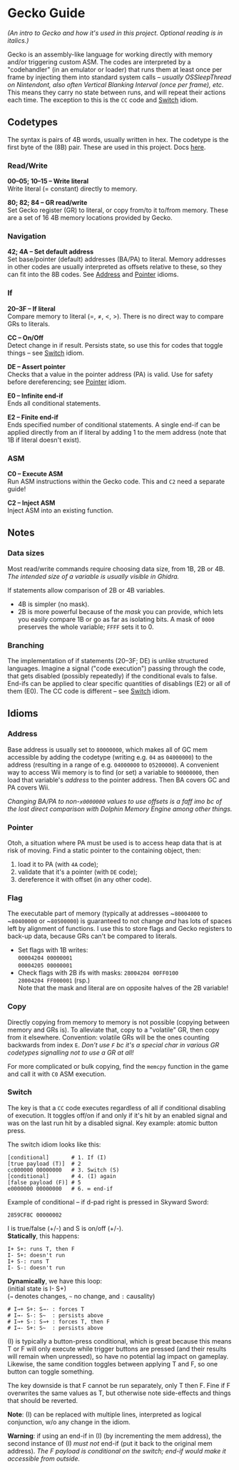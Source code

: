 # Gecko Guide

*(An intro to Gecko and how it's used in this project. Optional reading is in italics.)*

Gecko is an assembly-like language for working directly with memory and/or triggering custom ASM. The codes are interpreted by a "codehandler" (in an emulator or loader) that runs them at least once per frame by injecting them into standard system calls – *usually OSSleepThread on Nintendont, also often Vertical Blanking Interval (once per frame), etc*. This means they carry no state between runs, and will repeat their actions each time. The exception to this is the `CC` code and [Switch](#Switch) idiom.

## Codetypes
The syntax is pairs of 4B words, usually written in hex. The codetype is the first byte of the (8B) pair. These are used in this project. Docs [here](https://geckocodes.org/index.php?arsenal=1). 

### Read/Write
**00–05; 10–15 – Write literal**  
Write literal (= constant) directly to memory.

**80; 82; 84 – GR read/write**  
Set Gecko register (GR) to literal, or copy from/to it to/from memory. These are a set of 16 4B memory locations provided by Gecko.

### Navigation
**42; 4A – Set default address**  
Set base/pointer (default) addresses (BA/PA) to literal. Memory addresses in other codes are usually interpreted as offsets relative to these, so they can fit into the 8B codes. See [Address](#Address) and [Pointer](#Pointer) idioms.

### If
**20–3F – If literal**  
Compare memory to literal (=, ≠, <, >). There is no direct way to compare GRs to literals.

**CC – On/Off**  
Detect change in if result. Persists state, so use this for codes that toggle things – see [Switch](#Switch) idiom.

**DE – Assert pointer**  
Checks that a value in the pointer address (PA) is valid. Use for safety before dereferencing; see [Pointer](#Pointer) idiom.

**E0 – Infinite end-if**  
Ends all conditional statements.

**E2 – Finite end-if**  
Ends specified number of conditional statements. A single end-if can be applied directly from an if literal by adding 1 to the mem address (note that 1B if literal doesn't exist).

### ASM
**C0 – Execute ASM**  
Run ASM instructions within the Gecko code. This and `C2` need a separate guide!

**C2 – Inject ASM**  
Inject ASM into an existing function.

## Notes

### Data sizes
Most read/write commands require choosing data size, from 1B, 2B or 4B. *The intended size of a variable is usually visible in Ghidra.*

If statements allow comparison of 2B or 4B variables.
* 4B is simpler (no mask).
* 2B is more powerful because of the *mask* you can provide, which lets you easily compare 1B or go as far as isolating bits. A mask of `0000` preserves the whole variable; `FFFF` sets it to 0.

### Branching
The implementation of if statements (20–3F; DE) is unlike structured languages. Imagine a signal ("code execution") passing through the code, that gets disabled (possibly repeatedly) if the conditional evals to false. End-ifs can be applied to clear specific quantities of disablings (E2) or all of them (E0). The CC code is different – see [Switch](#Switch) idiom.

## Idioms

### Address
Base address is usually set to `80000000`, which makes all of GC mem accessible by adding the codetype (writing e.g. `04` as `04000000`) to the address (resulting in a range of e.g. `04000000` to `05200000`). A convenient way to access Wii memory is to find (or set) a variable to `90000000`, then load that variable's *address* to the pointer address. Then BA covers GC and PA covers Wii.

*Changing BA/PA to non-`x0000000` values to use offsets is a faff imo bc of the lost direct comparison with Dolphin Memory Engine among other things.*

### Pointer
Otoh, a situation where PA must be used is to access heap data that is at risk of moving. Find a static pointer to the containing object, then:
1. load it to PA (with `4A` code);
2. validate that it's a pointer (with `DE` code);
3. dereference it with offset (in any other code).

### Flag
The executable part of memory (typically at addresses ~`80004000` to ~`80400000` or ~`80500000`) is guaranteed to not change *and* has lots of spaces left by alignment of functions. I use this to store flags and Gecko registers to back-up data, because GRs can't be compared to literals.
* Set flags with 1B writes:  
`00004204 00000001`  
`00004205 00000001`
* Check flags with 2B ifs with masks:   `28004204 00FF0100`  
`28004204 FF000001` (rsp.)  
Note that the mask and literal are on opposite halves of the 2B variable!

### Copy
Directly copying from memory to memory is not possible (copying between memory and GRs is). To alleviate that, copy to a "volatile" GR, then copy from it elsewhere. Convention: volatile GRs will be the ones counting backwards from index `E`. *Don't use `F` bc it's a special char in various GR codetypes signalling not to use a GR at all!*

For more complicated or bulk copying, find the `memcpy` function in the game and call it with `C0` ASM execution.

### Switch
The key is that a `CC` code executes regardless of all if conditional disabling of execution. It toggles off/on if and only if it's hit by an enabled signal and was on the last run hit by a disabled signal. Key example: atomic button press.

The switch idiom looks like this:
```
[conditional]       # 1. If (I)
[true payload (T)]  # 2
cc000000 00000000   # 3. Switch (S)
[conditional]       # 4. (I) again
[false payload (F)] # 5
e0000000 00000000   # 6. ∞ end-if
```
Example of conditional – if d-pad right is pressed in Skyward Sword:
```
2859CF8C 00000002
```
I is true/false (+/-) and S is on/off (+/-).  
**Statically**, this happens:
```
I+ S+: runs T, then F
I- S+: doesn't run
I+ S-: runs T
I- S-: doesn't run
```
**Dynamically**, we have this loop:  
(initial state is I- S+)  
(`→` denotes changes, `~` no change, and `:` causality)
```
# I→+ S+: S→- : forces T
# I→- S-: S~  : persists above
# I→+ S-: S→+ : forces T, then F
# I→- S+: S~  : persists above
```
(I) is typically a button-press conditional, which is great because this means T or F will only execute while trigger buttons are pressed (and their results will remain when unpressed), so have no potential lag impact on gameplay. Likewise, the same condition toggles between applying T and F, so one button can toggle something.

The key downside is that F cannot be run separately, only T then F. Fine if F overwrites the same values as T, but otherwise note side-effects and things that should be reverted.

**Note**: (I) can be replaced with multiple lines, interpreted as logical conjunction, w/o any change in the idiom.

**Warning**: if using an end-if in (I) (by incrementing the mem address), the second instance of (I) *must not* end-if (put it back to the original mem address). *The F payload is conditional on the switch; end-if would make it accessible from outside.*
